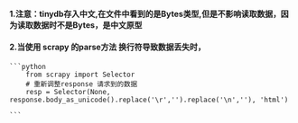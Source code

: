 #### 1.注意：tinydb存入中文,在文件中看到的是Bytes类型,但是不影响读取数据，因为读取数据时不是Bytes，是中文原型

#### 2.当使用 scrapy 的parse方法 换行符导致数据丢失时，
    ```python
        from scrapy import Selector
        # 重新调整response 请求到的数据
        resp = Selector(None, response.body_as_unicode().replace('\r','').replace('\n',''), 'html')
        
    ```